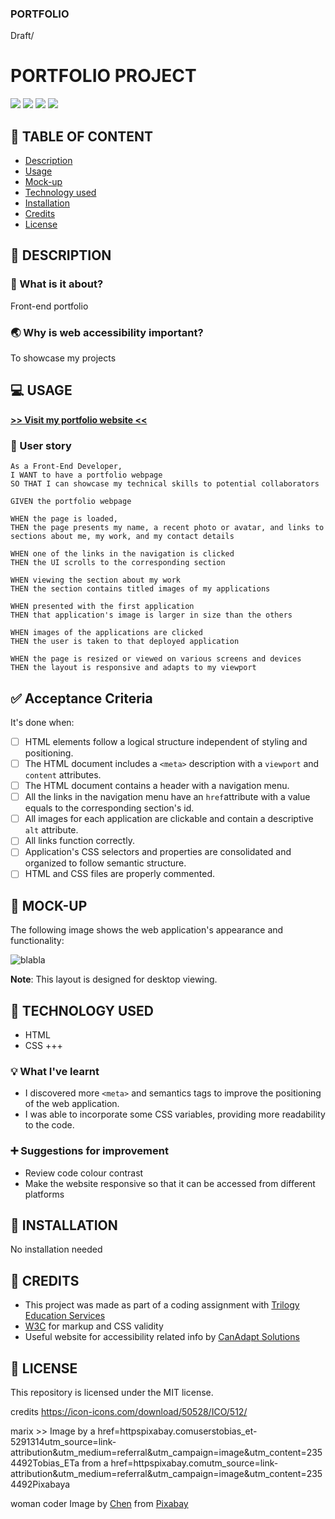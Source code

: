 ### PORTFOLIO

Draft/

# PORTFOLIO PROJECT

![](https://img.shields.io/badge/html-HTML5-orange?logo=html5)
![](https://img.shields.io/badge/css-CSS3-%231572B6)
![](https://img.shields.io/w3c-validation/html?targetUrl=https%3A%2F%2Fsenseilein.github.io%2Fchallenge1-horiseon%2F)
![](https://img.shields.io/github/license/senseilein/challenge1-horiseon)

## 🚩 TABLE OF CONTENT

- [Description](#-description)
- [Usage](#-usage)
- [Mock-up](#-mock-up)
- [Technology used](#-technology-used)
- [Installation](#-installation)
- [Credits](#-credits)
- [License](#-license)

## 📖 DESCRIPTION

### 🎯 What is it about?

Front-end portfolio

### 🌏 Why is web accessibility important?

To showcase my projects

## 💻 USAGE

[**>> Visit my portfolio website <<**](https://senseilein.github.io/challenge1-portfolio/)

### 💬 User story
```
As a Front-End Developer,  
I WANT to have a portfolio webpage
SO THAT I can showcase my technical skills to potential collaborators
```
```
GIVEN the portfolio webpage

WHEN the page is loaded, 
THEN the page presents my name, a recent photo or avatar, and links to sections about me, my work, and my contact details

WHEN one of the links in the navigation is clicked  
THEN the UI scrolls to the corresponding section

WHEN viewing the section about my work
THEN the section contains titled images of my applications

WHEN presented with the first application
THEN that application's image is larger in size than the others

WHEN images of the applications are clicked   
THEN the user is taken to that deployed application

WHEN the page is resized or viewed on various screens and devices
THEN the layout is responsive and adapts to my viewport

```

## ✅ Acceptance Criteria

It's done when:

- [ ] HTML elements follow a logical structure independent of styling and positioning.
- [ ] The HTML document includes a `<meta>` description with a `viewport` and `content` attributes.
- [ ] The HTML document contains a header with a navigation menu.  
- [ ] All the links in the navigation menu have an `href`attribute with a value equals to the corresponding section's id.
- [ ] All images for each application are clickable and contain a descriptive `alt` attribute.
- [ ] All links function correctly.
- [ ] Application's CSS selectors and properties are consolidated and organized to follow semantic structure.
- [ ] HTML and CSS files are properly commented.

## 🎨 MOCK-UP

The following image shows the web application's appearance and functionality:

![blabla](Assets/01-html-css-git-challenge-demo.png)

**Note**: This layout is designed for desktop viewing.

## 🔧 TECHNOLOGY USED

- HTML
- CSS +++

### 💡 What I've learnt

- I discovered more `<meta>` and semantics tags to improve the positioning of the web application.
- I was able to incorporate some CSS variables, providing more readability to the code.

### ➕ Suggestions for improvement

- Review code colour contrast
- Make the website responsive so that it can be accessed from different platforms

## 🚀 INSTALLATION

No installation needed

## 💬 CREDITS

- This project was made as part of a coding assignment with [Trilogy Education Services](https://skillsforlife.edx.org/?utm_source=govuk)
- [W3C](https://validator.w3.org/) for markup and CSS validity
- Useful website for accessibility related info by [CanAdapt Solutions](https://www.davidmacd.com/blog/alternate-text-for-css-background-images.html)

## 📜 LICENSE

This repository is licensed under the MIT license.

credits
https://icon-icons.com/download/50528/ICO/512/

marix >> Image by a href=httpspixabay.comuserstobias_et-5291314utm_source=link-attribution&amp;utm_medium=referral&amp;utm_campaign=image&amp;utm_content=2354492Tobias_ETa from a href=httpspixabay.comutm_source=link-attribution&amp;utm_medium=referral&amp;utm_campaign=image&amp;utm_content=2354492Pixabaya

woman coder Image by <a href="https://pixabay.com/users/chenspec-7784448/?utm_source=link-attribution&amp;utm_medium=referral&amp;utm_campaign=image&amp;utm_content=5888934">Chen</a> from <a href="https://pixabay.com//?utm_source=link-attribution&amp;utm_medium=referral&amp;utm_campaign=image&amp;utm_content=5888934">Pixabay</a>
